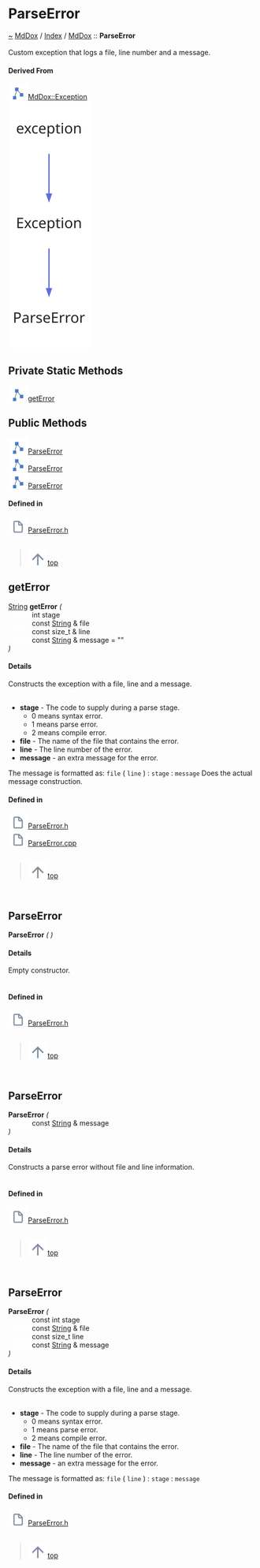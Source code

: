 <a id="parseerror"></a>
<h1>ParseError</h1>
<a id="classmddox_1_1parseerror"></a>
<a href="https://github.com/CharlesCarley/MdDox#~">~</a>
<a href="indexpage.md#mddox">MdDox</a>
<span class="inline-text">/</span>
<a href="index.md#index">Index</a>
<span class="inline-text">/</span>
<a href="namespaceMdDox.md#mddox">MdDox</a>
<span class="inline-text">::</span>
<span class="bold-text"><b>ParseError</b></span>
<br/>
<br/>
<span class="inline-text">Custom exception that logs a file, line number and a message. </span>
<br/>
<a id="derived-from"></a>
<h4>Derived From</h4>
<div class="icon-link">
<img src="../images/class.svg"/><a href="classMdDox_1_1Exception.md#exception">MdDox::Exception</a>
</div>
<img src="../images/dot/internal-diagram-123.dot.svg"/><br/>
<a id="private-static-methods"></a>
<h2>Private Static Methods</h2>
<span class="icon-list-item"><a href="#geterror" class="icon-list-item"><img src="../images/class.svg" class="icon-list-item"/><span class="icon-list-item">getError</span>
</a>
</span>
<br/>
<a id="public-methods"></a>
<h2>Public Methods</h2>
<span class="icon-list-item"><a href="#parseerror" class="icon-list-item"><img src="../images/class.svg" class="icon-list-item"/><span class="icon-list-item">ParseError</span>
</a>
</span>
<br/>
<span class="icon-list-item"><a href="#parseerror" class="icon-list-item"><img src="../images/class.svg" class="icon-list-item"/><span class="icon-list-item">ParseError</span>
</a>
</span>
<br/>
<span class="icon-list-item"><a href="#parseerror" class="icon-list-item"><img src="../images/class.svg" class="icon-list-item"/><span class="icon-list-item">ParseError</span>
</a>
</span>
<br/>
<a id="defined-in"></a>
<h4>Defined in</h4>
<span class="icon-list-item"><a href="https://github.com/CharlesCarley/MdDox/blob/master/Source/Utils/ParserBase/ParseError.h#L31" class="icon-list-item"><img src="../images/file.svg" class="icon-list-item"/><span class="icon-list-item">ParseError.h</span>
</a>
</span>
<br/>
<br/>
<blockquote>
<span class="icon-list-item"><a href="#parseerror" class="icon-list-item"><img src="../images/jumpToTop.svg" class="icon-list-item"/><span class="icon-list-item">top</span>
</a>
</span>
</blockquote>
<a id="geterror"></a>
<h2>getError</h2>
<a href="namespaceMdDox.md#string">String</a>
<span class="bold-text"><b>getError</b></span>
<span class="italic-text"><i>(</i></span>
<div class="paragraph">
<span class="paragraph"><img src="../images/horSpace24px.svg"/><span class="inline-text">int</span>
<span class="inline-text">stage</span>
</span>
</div>
<div class="paragraph">
<span class="paragraph"><img src="../images/horSpace24px.svg"/><span class="inline-text">const </span>
<a href="namespaceMdDox.md#string">String</a>
<span class="inline-text"> &amp;</span>
<span class="inline-text">file</span>
</span>
</div>
<div class="paragraph">
<span class="paragraph"><img src="../images/horSpace24px.svg"/><span class="inline-text">const size_t &amp;</span>
<span class="inline-text">line</span>
</span>
</div>
<div class="paragraph">
<span class="paragraph"><img src="../images/horSpace24px.svg"/><span class="inline-text">const </span>
<a href="namespaceMdDox.md#string">String</a>
<span class="inline-text"> &amp;</span>
<span class="inline-text">message</span>
<span class="inline-text"> = </span>
<span class="inline-text">&quot;&quot;</span>
</span>
</div>
<span class="italic-text"><i>)</i></span>
<a id="details"></a>
<h4>Details</h4>
<span class="inline-text">Constructs the exception with a file, line and a message. </span>
<br/>
<br/>
<ul>
<li><span class="bold-text"><b>stage</b></span>
<span class="inline-text"> - </span>
<span class="inline-text">The code to supply during a parse stage.</span>
<ul>
<li><span class="inline-text">0 means syntax error.</span>
</li>
<li><span class="inline-text">1 means parse error.</span>
</li>
<li><span class="inline-text">2 means compile error. </span>
</li>
</ul>
</li>
<li><span class="bold-text"><b>file</b></span>
<span class="inline-text"> - </span>
<span class="inline-text">The name of the file that contains the error. </span>
</li>
<li><span class="bold-text"><b>line</b></span>
<span class="inline-text"> - </span>
<span class="inline-text">The line number of the error. </span>
</li>
<li><span class="bold-text"><b>message</b></span>
<span class="inline-text"> - </span>
<span class="inline-text">an extra message for the error.</span>
</li>
</ul>
<span class="inline-text">
The message is formatted as: </span>
<code class="typewriter">file</code>
<span class="inline-text"> (</span>
<code class="typewriter">line</code>
<span class="inline-text">) : </span>
<code class="typewriter">stage</code>
<span class="inline-text"> : </span>
<code class="typewriter">message</code>
<span class="inline-text">Does the actual message construction. </span>
<br/>
<a id="defined-in"></a>
<h4>Defined in</h4>
<span class="icon-list-item"><a href="https://github.com/CharlesCarley/MdDox/blob/master/Source/Utils/ParserBase/ParseError.h#L38" class="icon-list-item"><img src="../images/file.svg" class="icon-list-item"/><span class="icon-list-item">ParseError.h</span>
</a>
</span>
<br/>
<span class="icon-list-item"><a href="https://github.com/CharlesCarley/MdDox/blob/master/Source/Utils/ParserBase/ParseError.cpp#L26" class="icon-list-item"><img src="../images/file.svg" class="icon-list-item"/><span class="icon-list-item">ParseError.cpp</span>
</a>
</span>
<br/>
<br/>
<blockquote>
<span class="icon-list-item"><a href="#parseerror" class="icon-list-item"><img src="../images/jumpToTop.svg" class="icon-list-item"/><span class="icon-list-item">top</span>
</a>
</span>
</blockquote>
<br/>
<a id="parseerror"></a>
<h2>ParseError</h2>
<span class="bold-text"><b>ParseError</b></span>
<span class="italic-text"><i>(</i></span>
<span class="italic-text"><i>)</i></span>
<a id="details"></a>
<h4>Details</h4>
<span class="inline-text">Empty constructor. </span>
<br/>
<br/>
<a id="defined-in"></a>
<h4>Defined in</h4>
<span class="icon-list-item"><a href="https://github.com/CharlesCarley/MdDox/blob/master/Source/Utils/ParserBase/ParseError.h#L47" class="icon-list-item"><img src="../images/file.svg" class="icon-list-item"/><span class="icon-list-item">ParseError.h</span>
</a>
</span>
<br/>
<br/>
<blockquote>
<span class="icon-list-item"><a href="#parseerror" class="icon-list-item"><img src="../images/jumpToTop.svg" class="icon-list-item"/><span class="icon-list-item">top</span>
</a>
</span>
</blockquote>
<br/>
<a id="parseerror"></a>
<h2>ParseError</h2>
<span class="bold-text"><b>ParseError</b></span>
<span class="italic-text"><i>(</i></span>
<div class="paragraph">
<span class="paragraph"><img src="../images/horSpace24px.svg"/><span class="inline-text">const </span>
<a href="namespaceMdDox.md#string">String</a>
<span class="inline-text"> &amp;</span>
<span class="inline-text">message</span>
</span>
</div>
<span class="italic-text"><i>)</i></span>
<a id="details"></a>
<h4>Details</h4>
<span class="inline-text">Constructs a parse error without file and line information. </span>
<br/>
<br/>
<a id="defined-in"></a>
<h4>Defined in</h4>
<span class="icon-list-item"><a href="https://github.com/CharlesCarley/MdDox/blob/master/Source/Utils/ParserBase/ParseError.h#L55" class="icon-list-item"><img src="../images/file.svg" class="icon-list-item"/><span class="icon-list-item">ParseError.h</span>
</a>
</span>
<br/>
<br/>
<blockquote>
<span class="icon-list-item"><a href="#parseerror" class="icon-list-item"><img src="../images/jumpToTop.svg" class="icon-list-item"/><span class="icon-list-item">top</span>
</a>
</span>
</blockquote>
<br/>
<a id="parseerror"></a>
<h2>ParseError</h2>
<span class="bold-text"><b>ParseError</b></span>
<span class="italic-text"><i>(</i></span>
<div class="paragraph">
<span class="paragraph"><img src="../images/horSpace24px.svg"/><span class="inline-text">const int</span>
<span class="inline-text">stage</span>
</span>
</div>
<div class="paragraph">
<span class="paragraph"><img src="../images/horSpace24px.svg"/><span class="inline-text">const </span>
<a href="namespaceMdDox.md#string">String</a>
<span class="inline-text"> &amp;</span>
<span class="inline-text">file</span>
</span>
</div>
<div class="paragraph">
<span class="paragraph"><img src="../images/horSpace24px.svg"/><span class="inline-text">const size_t</span>
<span class="inline-text">line</span>
</span>
</div>
<div class="paragraph">
<span class="paragraph"><img src="../images/horSpace24px.svg"/><span class="inline-text">const </span>
<a href="namespaceMdDox.md#string">String</a>
<span class="inline-text"> &amp;</span>
<span class="inline-text">message</span>
</span>
</div>
<span class="italic-text"><i>)</i></span>
<a id="details"></a>
<h4>Details</h4>
<span class="inline-text">Constructs the exception with a file, line and a message. </span>
<br/>
<br/>
<ul>
<li><span class="bold-text"><b>stage</b></span>
<span class="inline-text"> - </span>
<span class="inline-text">The code to supply during a parse stage.</span>
<ul>
<li><span class="inline-text">0 means syntax error.</span>
</li>
<li><span class="inline-text">1 means parse error.</span>
</li>
<li><span class="inline-text">2 means compile error. </span>
</li>
</ul>
</li>
<li><span class="bold-text"><b>file</b></span>
<span class="inline-text"> - </span>
<span class="inline-text">The name of the file that contains the error. </span>
</li>
<li><span class="bold-text"><b>line</b></span>
<span class="inline-text"> - </span>
<span class="inline-text">The line number of the error. </span>
</li>
<li><span class="bold-text"><b>message</b></span>
<span class="inline-text"> - </span>
<span class="inline-text">an extra message for the error.</span>
</li>
</ul>
<span class="inline-text">
The message is formatted as: </span>
<code class="typewriter">file</code>
<span class="inline-text"> (</span>
<code class="typewriter">line</code>
<span class="inline-text">) : </span>
<code class="typewriter">stage</code>
<span class="inline-text"> : </span>
<code class="typewriter">message</code>
<br/>
<a id="defined-in"></a>
<h4>Defined in</h4>
<span class="icon-list-item"><a href="https://github.com/CharlesCarley/MdDox/blob/master/Source/Utils/ParserBase/ParseError.h#L73" class="icon-list-item"><img src="../images/file.svg" class="icon-list-item"/><span class="icon-list-item">ParseError.h</span>
</a>
</span>
<br/>
<br/>
<blockquote>
<span class="icon-list-item"><a href="#parseerror" class="icon-list-item"><img src="../images/jumpToTop.svg" class="icon-list-item"/><span class="icon-list-item">top</span>
</a>
</span>
</blockquote>
<br/>
</div>
</div>
</body>
</html>
